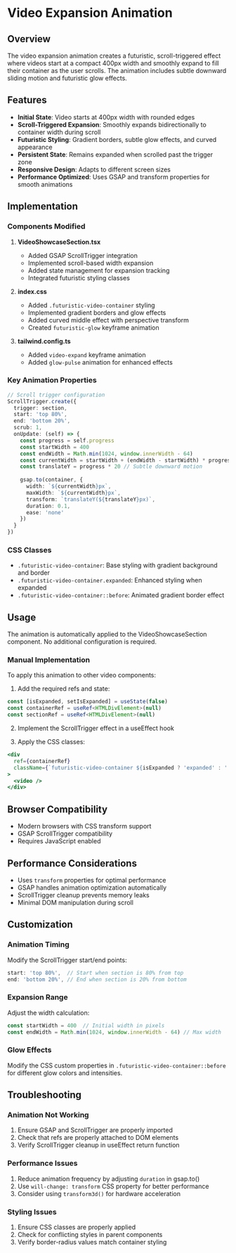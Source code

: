 # Video Expansion Animation

## Overview

The video expansion animation creates a futuristic, scroll-triggered effect where videos start at a compact 400px width and smoothly expand to fill their container as the user scrolls. The animation includes subtle downward sliding motion and futuristic glow effects.

## Features

- **Initial State**: Video starts at 400px width with rounded edges
- **Scroll-Triggered Expansion**: Smoothly expands bidirectionally to container width during scroll
- **Futuristic Styling**: Gradient borders, subtle glow effects, and curved appearance
- **Persistent State**: Remains expanded when scrolled past the trigger zone
- **Responsive Design**: Adapts to different screen sizes
- **Performance Optimized**: Uses GSAP and transform properties for smooth animations

## Implementation

### Components Modified

1. **VideoShowcaseSection.tsx**
   - Added GSAP ScrollTrigger integration
   - Implemented scroll-based width expansion
   - Added state management for expansion tracking
   - Integrated futuristic styling classes

2. **index.css**
   - Added `.futuristic-video-container` styling
   - Implemented gradient borders and glow effects
   - Added curved middle effect with perspective transform
   - Created `futuristic-glow` keyframe animation

3. **tailwind.config.ts**
   - Added `video-expand` keyframe animation
   - Added `glow-pulse` animation for enhanced effects

### Key Animation Properties

```typescript
// Scroll trigger configuration
ScrollTrigger.create({
  trigger: section,
  start: 'top 80%',
  end: 'bottom 20%',
  scrub: 1,
  onUpdate: (self) => {
    const progress = self.progress
    const startWidth = 400
    const endWidth = Math.min(1024, window.innerWidth - 64)
    const currentWidth = startWidth + (endWidth - startWidth) * progress
    const translateY = progress * 20 // Subtle downward motion
    
    gsap.to(container, {
      width: `${currentWidth}px`,
      maxWidth: `${currentWidth}px`,
      transform: `translateY(${translateY}px)`,
      duration: 0.1,
      ease: 'none'
    })
  }
})
```

### CSS Classes

- `.futuristic-video-container`: Base styling with gradient background and border
- `.futuristic-video-container.expanded`: Enhanced styling when expanded
- `.futuristic-video-container::before`: Animated gradient border effect

## Usage

The animation is automatically applied to the VideoShowcaseSection component. No additional configuration is required.

### Manual Implementation

To apply this animation to other video components:

1. Add the required refs and state:
```typescript
const [isExpanded, setIsExpanded] = useState(false)
const containerRef = useRef<HTMLDivElement>(null)
const sectionRef = useRef<HTMLDivElement>(null)
```

2. Implement the ScrollTrigger effect in a useEffect hook

3. Apply the CSS classes:
```jsx
<div
  ref={containerRef}
  className={`futuristic-video-container ${isExpanded ? 'expanded' : ''}`}
>
  <video />
</div>
```

## Browser Compatibility

- Modern browsers with CSS transform support
- GSAP ScrollTrigger compatibility
- Requires JavaScript enabled

## Performance Considerations

- Uses `transform` properties for optimal performance
- GSAP handles animation optimization automatically
- ScrollTrigger cleanup prevents memory leaks
- Minimal DOM manipulation during scroll

## Customization

### Animation Timing
Modify the ScrollTrigger start/end points:
```typescript
start: 'top 80%',  // Start when section is 80% from top
end: 'bottom 20%', // End when section is 20% from bottom
```

### Expansion Range
Adjust the width calculation:
```typescript
const startWidth = 400  // Initial width in pixels
const endWidth = Math.min(1024, window.innerWidth - 64) // Max width
```

### Glow Effects
Modify the CSS custom properties in `.futuristic-video-container::before` for different glow colors and intensities.

## Troubleshooting

### Animation Not Working
1. Ensure GSAP and ScrollTrigger are properly imported
2. Check that refs are properly attached to DOM elements
3. Verify ScrollTrigger cleanup in useEffect return function

### Performance Issues
1. Reduce animation frequency by adjusting `duration` in gsap.to()
2. Use `will-change: transform` CSS property for better performance
3. Consider using `transform3d()` for hardware acceleration

### Styling Issues
1. Ensure CSS classes are properly applied
2. Check for conflicting styles in parent components
3. Verify border-radius values match container styling
